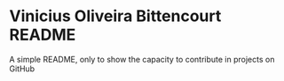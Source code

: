 # Vinicius Oliveira Bittencourt README
A simple README, only to show the capacity to contribute in projects on GitHub
